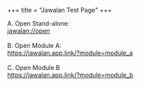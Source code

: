 +++
title = "Jawalan Test Page"
+++

A. Open Stand-alone:<br>
<a href="jawalan://open">jawalan://open</a>
<br><br>
B. Open Module A:<br>
<a href="https://jawalan.app.link/?module=module_a">https://jawalan.app.link/?module=module_a</a>
<br><br>
C. Open Module B<br>
<a href="https://jawalan.app.link/?module=module_b">https://jawalan.app.link/?module=module_b</a>
<br><br>
